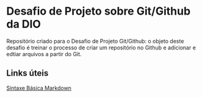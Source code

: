 #  **Desafio de Projeto sobre Git/Github da DIO**

Repositório criado para o Desafio de Projeto Git/Github: o objeto deste desafio é treinar o processo de criar um repositório no Github e adicionar e edtiar arquivos a partir do Git.

## Links úteis
[Sintaxe Básica Markdown](https://www.markdownguide.org/basic-syntax)
